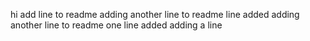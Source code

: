 hi
add line to readme
adding another line to readme
line added
adding another line to readme
one line added
adding a line
